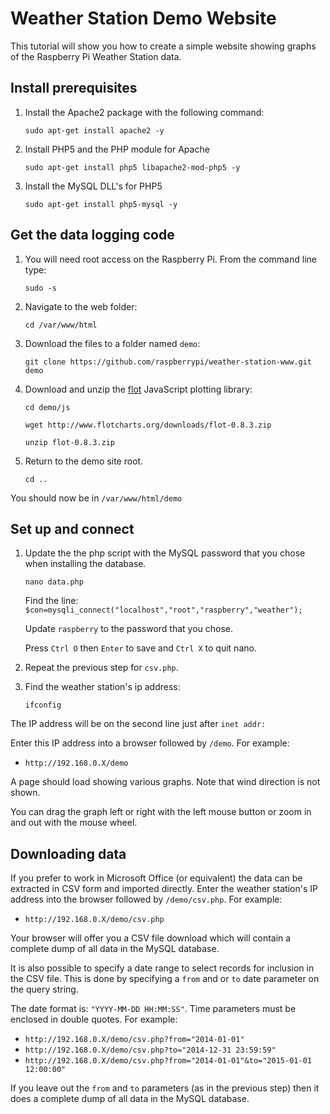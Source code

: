 Weather Station Demo Website
========================

This tutorial will show you how to create a simple website showing graphs of the Raspberry Pi Weather Station data.

## Install prerequisites

1. Install the Apache2 package with the following command:

    `sudo apt-get install apache2 -y`

1. Install PHP5 and the PHP module for Apache

    `sudo apt-get install php5 libapache2-mod-php5 -y`

1. Install the MySQL DLL's for PHP5 

    `sudo apt-get install php5-mysql -y`

## Get the data logging code

1. You will need root access on the Raspberry Pi. From the command line type:

    `sudo -s`

1. Navigate to the web folder:

    `cd /var/www/html`

1. Download the files to a folder named `demo`:

    `git clone https://github.com/raspberrypi/weather-station-www.git demo`
  
1. Download and unzip the [flot](http://www.flotcharts.org/) JavaScript plotting library:

    `cd demo/js`

    `wget http://www.flotcharts.org/downloads/flot-0.8.3.zip`

    `unzip flot-0.8.3.zip`


1. Return to the demo site root.

    `cd ..`

You should now be in `/var/www/html/demo`

## Set up and connect
  
1. Update the the php script with the MySQL password that you chose when installing the database.

    `nano data.php`
  
    Find the line: `$con=mysqli_connect("localhost","root","raspberry","weather");`
  
    Update `raspberry` to the password that you chose.
  
    Press `Ctrl O` then `Enter` to save and `Ctrl X` to quit nano.
  
1. Repeat the previous step for `csv.php`.

1. Find the weather station's ip address:

    `ifconfig`
  
  The IP address will be on the second line just after `inet addr:`

Enter this IP address into a browser followed by `/demo`. For example:

  - `http://192.168.0.X/demo`
  
  A page should load showing various graphs. Note that wind direction is not shown.
  
  
  You can drag the graph left or right with the left mouse button or zoom in and out with the mouse wheel.

## Downloading data
If you prefer to work in Microsoft Office (or equivalent) the data can be extracted in CSV form and imported directly. Enter the weather station's IP address into the browser followed by `/demo/csv.php`. For example:

  - `http://192.168.0.X/demo/csv.php`
  
  Your browser will offer you a CSV file download which will contain a complete dump of all data in the MySQL database.

It is also possible to specify a date range to select records for inclusion in the CSV file. This is done by specifying a `from` and or `to` date parameter on the query string.

  The date format is: `"YYYY-MM-DD HH:MM:SS"`. Time parameters must be enclosed in double quotes. For example:

  - `http://192.168.0.X/demo/csv.php?from="2014-01-01"`
  - `http://192.168.0.X/demo/csv.php?to="2014-12-31 23:59:59"`
  - `http://192.168.0.X/demo/csv.php?from="2014-01-01"&to="2015-01-01 12:00:00"`

  If you leave out the `from` and `to` parameters (as in the previous step) then it does a complete dump of all data in the MySQL database.
